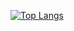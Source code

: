 [![Top Langs](https://github-readme-stats.vercel.app/api/top-langs/?username=ilyadreamix25)](https://github.com/ilyadreamix25?tab=repositories)
